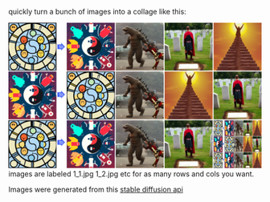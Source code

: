 quickly turn a bunch of images into a collage like this:

![collage](collage.jpg)
images are labeled 1_1.jpg 1_2.jpg etc for as many rows and cols you want.

Images were generated from this [stable diffusion api](https://88stacks.com)

